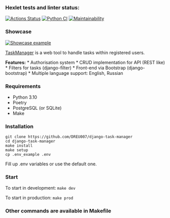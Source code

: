 ### Hexlet tests and linter status:
[![Actions Status](https://github.com/DREU007/python-project-52/actions/workflows/hexlet-check.yml/badge.svg)](https://github.com/DREU007/python-project-52/actions)
[![Python CI](https://github.com/DREU007/django-task-manager/actions/workflows/pyci.yml/badge.svg)](https://github.com/DREU007/django-task-manager/actions/workflows/pyci.yml)
[![Maintainability](https://api.codeclimate.com/v1/badges/242cfd0f231f818c6852/maintainability)](https://codeclimate.com/github/DREU007/python-project-52/maintainability)


### Showcase
[![Showcase example](/showcase/example.gif)](/showcase/example.gif)

[TaskManager](https://taskmanager-rd5g.onrender.com/) is a web tool to handle tasks within registered users.

**Features:**
    * Authorisation system
    * CRUD implementation for API (REST like) 
    * Filters for tasks (django-filter)
    * Front-end via Bootstrap (django-bootstrap)
    * Multiple language support: English, Russian 

### Requirements
* Python 3.10
* Poetry
* PostgreSQL (or SQLite)
* Make

### Installation
```
git clone https://github.com/DREU007/django-task-manager
cd django-task-manager
make install
make setup 
cp .env_example .env
```
Fill up .env variables or use the default one.

### Start
To start in development:
`make dev`

To start in production:
`make prod`

### Other commands are available in Makefile
